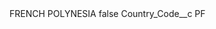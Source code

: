 <?xml version="1.0" encoding="UTF-8"?>
<CustomMetadata xmlns="http://soap.sforce.com/2006/04/metadata" xmlns:xsi="http://www.w3.org/2001/XMLSchema-instance" xmlns:xsd="http://www.w3.org/2001/XMLSchema">
    <label>FRENCH POLYNESIA</label>
    <protected>false</protected>
    <values>
        <field>Country_Code__c</field>
        <value xsi:type="xsd:string">PF</value>
    </values>
</CustomMetadata>
